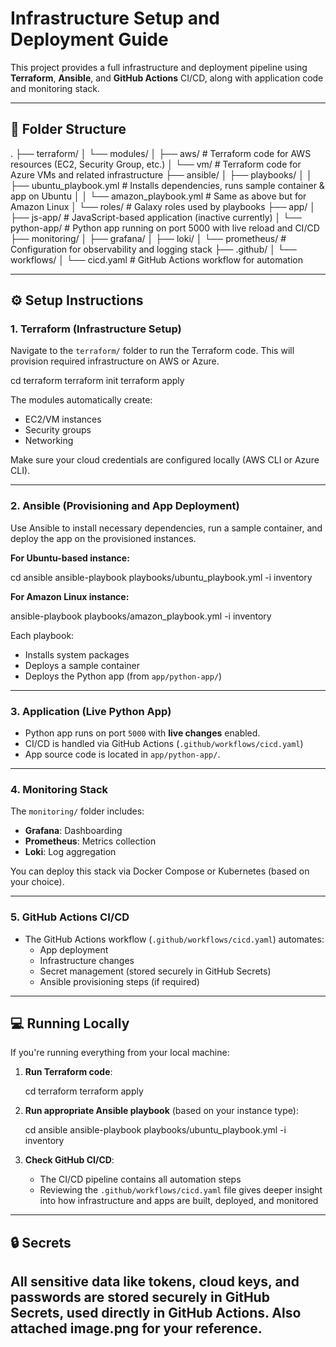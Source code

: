 # Infrastructure Setup and Deployment Guide

This project provides a full infrastructure and deployment pipeline using **Terraform**, **Ansible**, and **GitHub Actions** CI/CD, along with application code and monitoring stack.

---

## 📁 Folder Structure

 
.
├── terraform/
│   └── modules/
│       ├── aws/          # Terraform code for AWS resources (EC2, Security Group, etc.)
│       └── vm/           # Terraform code for Azure VMs and related infrastructure
├── ansible/
│   ├── playbooks/
│   │   ├── ubuntu_playbook.yml     # Installs dependencies, runs sample container & app on Ubuntu
│   │   └── amazon_playbook.yml     # Same as above but for Amazon Linux
│   └── roles/                      # Galaxy roles used by playbooks
├── app/
│   ├── js-app/                     # JavaScript-based application (inactive currently)
│   └── python-app/                 # Python app running on port 5000 with live reload and CI/CD
├── monitoring/
│   ├── grafana/
│   ├── loki/
│   └── prometheus/                # Configuration for observability and logging stack
├── .github/
│   └── workflows/
│       └── cicd.yaml              # GitHub Actions workflow for automation
 

---

## ⚙️ Setup Instructions

### 1. Terraform (Infrastructure Setup)

Navigate to the `terraform/` folder to run the Terraform code. This will provision required infrastructure on AWS or Azure.

 
cd terraform
terraform init
terraform apply
 

The modules automatically create:
- EC2/VM instances
- Security groups
- Networking

Make sure your cloud credentials are configured locally (AWS CLI or Azure CLI).

---

### 2. Ansible (Provisioning and App Deployment)

Use Ansible to install necessary dependencies, run a sample container, and deploy the app on the provisioned instances.

**For Ubuntu-based instance:**
 
cd ansible
ansible-playbook playbooks/ubuntu_playbook.yml -i inventory
 

**For Amazon Linux instance:**
 
ansible-playbook playbooks/amazon_playbook.yml -i inventory
 

Each playbook:
- Installs system packages
- Deploys a sample container
- Deploys the Python app (from `app/python-app/`)

---

### 3. Application (Live Python App)

- Python app runs on port `5000` with **live changes** enabled.
- CI/CD is handled via GitHub Actions (`.github/workflows/cicd.yaml`)
- App source code is located in `app/python-app/`.

---

### 4. Monitoring Stack

The `monitoring/` folder includes:
- **Grafana**: Dashboarding
- **Prometheus**: Metrics collection
- **Loki**: Log aggregation

You can deploy this stack via Docker Compose or Kubernetes (based on your choice).

---

### 5. GitHub Actions CI/CD

- The GitHub Actions workflow (`.github/workflows/cicd.yaml`) automates:
  - App deployment
  - Infrastructure changes
  - Secret management (stored securely in GitHub Secrets)
  - Ansible provisioning steps (if required)

---

## 💻 Running Locally

If you're running everything from your local machine:

1. **Run Terraform code**:
     
    cd terraform
    terraform apply
     

2. **Run appropriate Ansible playbook** (based on your instance type):
     
    cd ansible
    ansible-playbook playbooks/ubuntu_playbook.yml -i inventory
     

3. **Check GitHub CI/CD**:
   - The CI/CD pipeline contains all automation steps
   - Reviewing the `.github/workflows/cicd.yaml` file gives deeper insight into how infrastructure and apps are built, deployed, and monitored

---

## 🔒 Secrets

All sensitive data like tokens, cloud keys, and passwords are stored securely in **GitHub Secrets**, used directly in GitHub Actions.
Also attached image.png for your reference.
---

